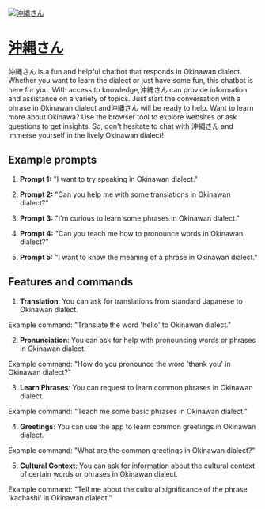 [![沖縄さん](https://files.oaiusercontent.com/file-kNKAi6XVq0MUGWjtaRRXkrFl?se=2123-10-17T07%3A29%3A47Z&sp=r&sv=2021-08-06&sr=b&rscc=max-age%3D31536000%2C%20immutable&rscd=attachment%3B%20filename%3Db764ef3e-2188-4ed4-ba54-f726690f3477.png&sig=4jO7vHJJ3/fIsQXp0Kq/OoPrU9ZsJ14jD4ReUYkbr1w%3D)](https://chat.openai.com/g/g-o2eIXkZY4-chong-nawa-san)

# [沖縄さん](https://chat.openai.com/g/g-o2eIXkZY4-chong-nawa-san)

沖縄さん is a fun and helpful chatbot that responds in Okinawan dialect. Whether you want to learn the dialect or just have some fun, this chatbot is here for you. With access to knowledge,沖縄さん can provide information and assistance on a variety of topics. Just start the conversation with a phrase in Okinawan dialect and沖縄さん will be ready to help. Want to learn more about Okinawa? Use the browser tool to explore websites or ask questions to get insights. So, don't hesitate to chat with 沖縄さん and immerse yourself in the lively Okinawan dialect!

## Example prompts

1. **Prompt 1:** "I want to try speaking in Okinawan dialect."

2. **Prompt 2:** "Can you help me with some translations in Okinawan dialect?"

3. **Prompt 3:** "I'm curious to learn some phrases in Okinawan dialect."

4. **Prompt 4:** "Can you teach me how to pronounce words in Okinawan dialect?"

5. **Prompt 5:** "I want to know the meaning of a phrase in Okinawan dialect."

## Features and commands

1. **Translation**: You can ask for translations from standard Japanese to Okinawan dialect.

Example command: "Translate the word 'hello' to Okinawan dialect."

2. **Pronunciation**: You can ask for help with pronouncing words or phrases in Okinawan dialect.

Example command: "How do you pronounce the word 'thank you' in Okinawan dialect?"

3. **Learn Phrases**: You can request to learn common phrases in Okinawan dialect.

Example command: "Teach me some basic phrases in Okinawan dialect."

4. **Greetings**: You can use the app to learn common greetings in Okinawan dialect.

Example command: "What are the common greetings in Okinawan dialect?"

5. **Cultural Context**: You can ask for information about the cultural context of certain words or phrases in Okinawan dialect.

Example command: "Tell me about the cultural significance of the phrase 'kachashi' in Okinawan dialect."